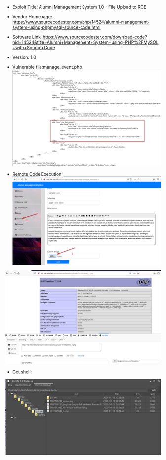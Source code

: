 * Exploit Title: Alumni Management System 1.0 - File Upload to RCE  

* Vendor Homepage: https://www.sourcecodester.com/php/14524/alumni-management-system-using-phpmysql-source-code.html  

* Software Link: https://www.sourcecodester.com/download-code?nid=14524&title=Alumni+Management+System+using+PHP%2FMySQL+with+Source+Code  

* Version: 1.0   

* Vulnerable file:manage_event.php  
![image](https://github.com/BigTiger2020/Alumni-Management-System/blob/main/manage_event.png)  

* Remote Code Execution:  
![image](https://github.com/BigTiger2020/Alumni-Management-System/blob/main/upfile.png)    

![image](https://github.com/BigTiger2020/Alumni-Management-System/blob/main/rce.png)    

* Get shell:  

![image](https://github.com/BigTiger2020/Alumni-Management-System/blob/main/shell.png)   

